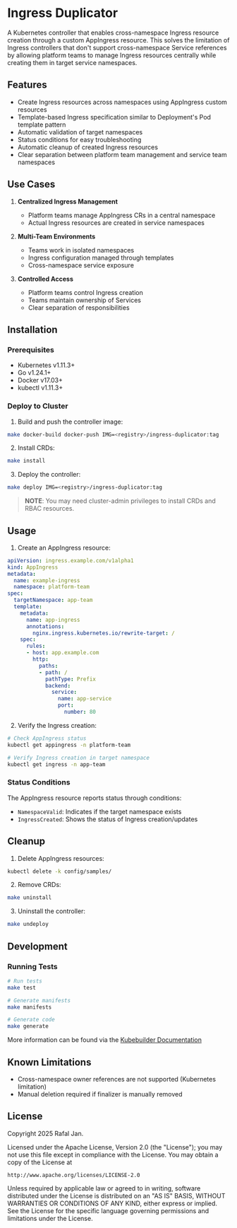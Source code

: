 # Ingress Duplicator

A Kubernetes controller that enables cross-namespace Ingress resource creation through a custom AppIngress resource. This solves the limitation of Ingress controllers that don't support cross-namespace Service references by allowing platform teams to manage Ingress resources centrally while creating them in target service namespaces.

## Features

- Create Ingress resources across namespaces using AppIngress custom resources
- Template-based Ingress specification similar to Deployment's Pod template pattern
- Automatic validation of target namespaces
- Status conditions for easy troubleshooting
- Automatic cleanup of created Ingress resources
- Clear separation between platform team management and service team namespaces

## Use Cases

1. **Centralized Ingress Management**
   - Platform teams manage AppIngress CRs in a central namespace
   - Actual Ingress resources are created in service namespaces

2. **Multi-Team Environments**
   - Teams work in isolated namespaces
   - Ingress configuration managed through templates
   - Cross-namespace service exposure

3. **Controlled Access**
   - Platform teams control Ingress creation
   - Teams maintain ownership of Services
   - Clear separation of responsibilities

## Installation

### Prerequisites
- Kubernetes v1.11.3+
- Go v1.24.1+
- Docker v17.03+
- kubectl v1.11.3+

### Deploy to Cluster

1. Build and push the controller image:
```sh
make docker-build docker-push IMG=<registry>/ingress-duplicator:tag
```

2. Install CRDs:
```sh
make install
```

3. Deploy the controller:
```sh
make deploy IMG=<registry>/ingress-duplicator:tag
```

> **NOTE**: You may need cluster-admin privileges to install CRDs and RBAC resources.

## Usage

1. Create an AppIngress resource:

```yaml
apiVersion: ingress.example.com/v1alpha1
kind: AppIngress
metadata:
  name: example-ingress
  namespace: platform-team
spec:
  targetNamespace: app-team
  template:
    metadata:
      name: app-ingress
      annotations:
        nginx.ingress.kubernetes.io/rewrite-target: /
    spec:
      rules:
      - host: app.example.com
        http:
          paths:
          - path: /
            pathType: Prefix
            backend:
              service:
                name: app-service
                port:
                  number: 80
```

2. Verify the Ingress creation:
```sh
# Check AppIngress status
kubectl get appingress -n platform-team

# Verify Ingress creation in target namespace
kubectl get ingress -n app-team
```

### Status Conditions

The AppIngress resource reports status through conditions:

- `NamespaceValid`: Indicates if the target namespace exists
- `IngressCreated`: Shows the status of Ingress creation/updates

## Cleanup

1. Delete AppIngress resources:
```sh
kubectl delete -k config/samples/
```

2. Remove CRDs:
```sh
make uninstall
```

3. Uninstall the controller:
```sh
make undeploy
```

## Development

### Running Tests
```sh
# Run tests
make test

# Generate manifests
make manifests

# Generate code
make generate
```

More information can be found via the [Kubebuilder Documentation](https://book.kubebuilder.io/introduction.html)

## Known Limitations

- Cross-namespace owner references are not supported (Kubernetes limitation)
- Manual deletion required if finalizer is manually removed

## License

Copyright 2025 Rafal Jan.

Licensed under the Apache License, Version 2.0 (the "License");
you may not use this file except in compliance with the License.
You may obtain a copy of the License at

    http://www.apache.org/licenses/LICENSE-2.0

Unless required by applicable law or agreed to in writing, software
distributed under the License is distributed on an "AS IS" BASIS,
WITHOUT WARRANTIES OR CONDITIONS OF ANY KIND, either express or implied.
See the License for the specific language governing permissions and
limitations under the License.

